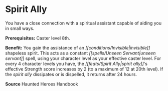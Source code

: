 ﻿---
cssclass: [feats]

---
# Spirit Ally

You have a close connection with a spiritual assistant capable of aiding you in small ways.

**Prerequisites:** Caster level 8th.

**Benefit:** You gain the assistance of an _[[conditions/Invisible|invisible]]_ shapeless spirit. This acts as a constant _[[spells/Unseen Servant|unseen servant]]_ spell, using your character level as your effective caster level. For every 4 character levels you have, the _[[feats/Spirit Ally|spirit ally]]_'s effective Strength score increases by 2 (to a maximum of 12 at 20th level). If the _spirit ally_ dissipates or is dispelled, it returns after 24 hours.

**Source** Haunted Heroes Handbook